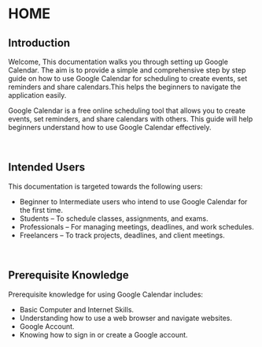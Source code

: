 # HOME

## Introduction 

Welcome, This documentation walks you through setting up Google Calendar. The aim is to provide a simple and comprehensive step by step guide on how to use Google Calendar for scheduling to create events, set reminders and share calendars.This helps the beginners to navigate the application easily.

Google Calendar is a free online scheduling tool that allows you to create events, set reminders, and share calendars with others. This guide will help beginners understand how to use Google Calendar effectively.

<br>

## Intended Users

This documentation is targeted towards the following users:

+ Beginner to Intermediate users who intend to use Google Calendar for the first time.  
+ Students – To schedule classes, assignments, and exams.  
+ Professionals – For managing meetings, deadlines, and work schedules.  
+ Freelancers – To track projects, deadlines, and client meetings.  


<br>

## Prerequisite Knowledge  

Prerequisite knowledge for using Google Calendar includes:  

+ Basic Computer and Internet Skills.  
+ Understanding how to use a web browser and navigate websites.    
+ Google Account.  
+ Knowing how to sign in or create a Google account.  






